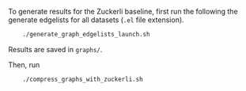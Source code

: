 To generate results for the Zuckerli baseline, first run the following the generate edgelists for all datasets (`.el` file extension).

```bash
    ./generate_graph_edgelists_launch.sh
```

Results are saved in `graphs/`.

Then, run


```bash
    ./compress_graphs_with_zuckerli.sh
```